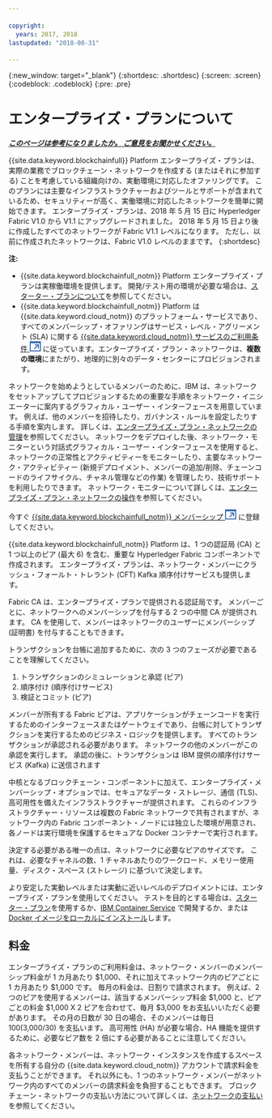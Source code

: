 ```yaml
---

copyright:
  years: 2017, 2018
lastupdated: "2018-08-31"

---
```


{:new_window: target="_blank"}
{:shortdesc: .shortdesc}
{:screen: .screen}
{:codeblock: .codeblock}
{:pre: .pre}

# エンタープライズ・プランについて


***[このページは参考になりましたか。 ご意見をお聞かせください。](https://www.surveygizmo.com/s3/4501493/IBM-Blockchain-Documentation)***


{{site.data.keyword.blockchainfull}} Platform エンタープライズ・プランは、実際の業務でブロックチェーン・ネットワークを作成する (またはそれに参加する) ことを考慮している組織向けの、実動環境に対応したオファリングです。 このプランには主要なインフラストラクチャーおよびツールとサポートが含まれているため、セキュリティーが高く、実働環境に対応したネットワークを簡単に開始できます。 エンタープライズ・プランは、2018 年 5 月 15 日に Hyperledger Fabric V1.0 から V1.1 にアップグレードされました。 2018 年 5 月 15 日より後に作成したすべてのネットワークが Fabric V1.1 レベルになります。 ただし、以前に作成されたネットワークは、Fabric V1.0 レベルのままです。
{:shortdesc}

**注:**
- {{site.data.keyword.blockchainfull_notm}} Platform エンタープライズ・プランは実稼働環境を提供します。 開発/テスト用の環境が必要な場合は、[スターター・プランについて](starter_plan.html)を参照してください。
- {{site.data.keyword.blockchainfull_notm}} Platform は {{site.data.keyword.cloud_notm}} のプラットフォーム・サービスであり、すべてのメンバーシップ・オファリングはサービス・レベル・アグリーメント (SLA) に関する [{{site.data.keyword.cloud_notm}} サービスのご利用条件 ![外部リンク・アイコン](images/external_link.svg "外部リンク・アイコン")](https://www-03.ibm.com/software/sla/sladb.nsf/sla/bm-6605-13 "{{site.data.keyword.cloud_notm}} サービスのご利用条件") に従っています。エンタープライズ・プラン・ネットワークは、**複数の環境**にまたがり、地理的に別々のデータ・センターにプロビジョンされます。

ネットワークを始めようとしているメンバーのために、IBM は、ネットワークをセットアップしてプロビジョンするための重要な手順をネットワーク・イニシエーターに案内するグラフィカル・ユーザー・インターフェースを用意しています。 例えば、他のメンバーを招待したり、ガバナンス・ルールを設定したりする手順を案内します。 詳しくは、[エンタープライズ・プラン・ネットワークの管理](get_start.html)を参照してください。 ネットワークをデプロイした後、ネットワーク・モニターという対話式グラフィカル・ユーザー・インターフェースを使用すると、ネットワークの正常性とアクティビティーをモニターしたり、主要なネットワーク・アクティビティー (新規デプロイメント、メンバーの追加/削除、チェーンコードのライフサイクル、チャネル管理などの作業) を管理したり、技術サポートを利用したりできます。 ネットワーク・モニターについて詳しくは、[エンタープライズ・プラン・ネットワークの操作](v10_dashboard.html)を参照してください。

今すぐ [{{site.data.keyword.blockchainfull_notm}} メンバーシップ ![外部リンク・アイコン](images/external_link.svg "外部リンク・アイコン")](https://console.bluemix.net/catalog/services/blockchain?env_id=ibm:yp:us-south&taxonomyNavigation=apps) に登録してください。

{{site.data.keyword.blockchainfull_notm}} Platform は、1 つの認証局 (CA) と 1 つ以上のピア (最大 6) を含む、重要な Hyperledger Fabric コンポーネントで作成されます。  エンタープライズ・プランは、ネットワーク・メンバーにクラッシュ・フォールト・トレラント (CFT) Kafka 順序付けサービスも提供します。

Fabric CA は、エンタープライズ・プランで提供される認証局です。 メンバーごとに、ネットワークへのメンバーシップを付与する 2 つの中間 CA が提供されます。 CA を使用して、メンバーはネットワークのユーザーにメンバーシップ (証明書) を付与することもできます。

トランザクションを台帳に追加するために、次の 3 つのフェーズが必要であることを理解してください。  
1. トランザクションのシミュレーションと承認 (ピア)
2. 順序付け (順序付けサービス)
3. 検証とコミット (ピア)

メンバーが所有する Fabric ピアは、アプリケーションがチェーンコードを実行するためのインターフェースまたはゲートウェイであり、台帳に対してトランザクションを実行するためのビジネス・ロジックを提供します。  すべてのトランザクションが承認される必要があります。 ネットワークの他のメンバーがこの承認を実行します。 承認の後に、トランザクションは IBM 提供の順序付けサービス (Kafka) に送信されます

中核となるブロックチェーン・コンポーネントに加えて、エンタープライズ・メンバーシップ・オプションでは、セキュアなデータ・ストレージ、通信 (TLS)、高可用性を備えたインフラストラクチャーが提供されます。  これらのインフラストラクチャー・リソースは複数の Fabric ネットワークで共有されますが、ネットワーク内の Fabric コンポーネント・ノードには独立した環境が用意され、各ノードは実行環境を保護するセキュアな Docker コンテナーで実行されます。

決定する必要がある唯一の点は、ネットワークに必要なピアのサイズです。 これは、必要なチャネルの数、1 チャネルあたりのワークロード、メモリー使用量、ディスク・スペース (ストレージ) に基づいて決定します。

より安定した実動レベルまたは実動に近いレベルのデプロイメントには、エンタープライズ・プランを使用してください。 テストを目的とする場合は、[スターター・プラン](starter_plan.html)を使用するか、[IBM Container Service](https://ibm-blockchain.github.io/) で開発するか、または [Docker イメージをローカルにインストール](http://hyperledger-fabric.readthedocs.io/en/release-1.1/build_network.html)します。

<!--- The Enterprise plan provides the ordering service and CA. The membership fee is $1,000, and a per peer fee of $1,000 that is associated with the network. If you want to have high availability (HA), you must purchase an additional peer to provide the HA capabilities. For example, one organization (associated membership fee of $1,000) of two peers ($1,000 X 2 peers) with HA ($1,000 X 2 HA peers) requires a monthly charge of $5,000.  --->

## 料金  
エンタープライズ・プランのご利用料金は、ネットワーク・メンバーのメンバーシップ料金が 1 カ月あたり $1,000、それに加えてネットワーク内のピアごとに 1 カ月あたり $1,000 です。  毎月の料金は、日割りで請求されます。  例えば、2 つのピアを使用するメンバーは、該当するメンバーシップ料金 $1,000 と、ピアごとの料金 $1,000 X 2 ピアを合わせて、毎月 $3,000 をお支払いいただく必要があります。  その月の日数が 30 日の場合、そのメンバーは毎日 $100 ($3,000/30) を支払います。  高可用性 (HA) が必要な場合、HA 機能を提供するために、必要なピア数を 2 倍にする必要があることに注意してください。

各ネットワーク・メンバーは、ネットワーク・インスタンスを作成するスペースを所有する自分の {{site.data.keyword.cloud_notm}} アカウントで請求料金を支払うことができます。 それ以外にも、1 つのネットワーク・メンバーがネットワーク内のすべてのメンバーの請求料金を負担することもできます。 ブロックチェーン・ネットワークの支払い方法について詳しくは、[ネットワークの支払い](howto/paying_mode.html)を参照してください。
